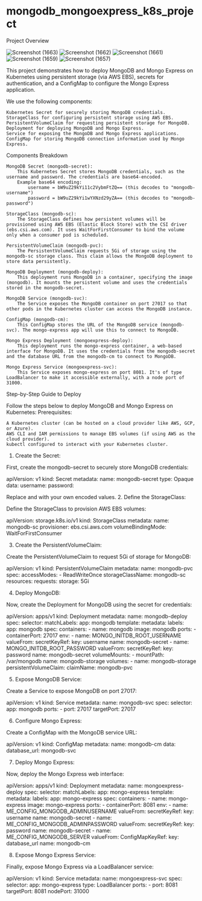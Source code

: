 # mongodb_mongoexpress_k8s_project
Project Overview

![Screenshot (1663)](https://github.com/user-attachments/assets/cefb88ad-4030-4de3-a9e4-f4cbea6c71d8)
![Screenshot (1662)](https://github.com/user-attachments/assets/ae13deff-6859-4818-9d91-2c5f87b8fbd4)
![Screenshot (1661)](https://github.com/user-attachments/assets/428eb638-1aa8-47e7-a6c1-34833929fc78)
![Screenshot (1659)](https://github.com/user-attachments/assets/21136716-4d3c-4b5e-b067-dd84c60b5ef1)
![Screenshot (1657)](https://github.com/user-attachments/assets/0a7fe9ff-482f-4048-a2fa-5e8320589caf)

This project demonstrates how to deploy MongoDB and Mongo Express on Kubernetes using persistent storage (via AWS EBS), secrets for authentication, and a ConfigMap to configure the Mongo Express application.

We use the following components:

    Kubernetes Secret for securely storing MongoDB credentials.
    StorageClass for configuring persistent storage using AWS EBS.
    PersistentVolumeClaim for requesting persistent storage for MongoDB.
    Deployment for deploying MongoDB and Mongo Express.
    Service for exposing the MongoDB and Mongo Express applications.
    ConfigMap for storing MongoDB connection information used by Mongo Express.

Components Breakdown

    MongoDB Secret (mongodb-secret):
        This Kubernetes Secret stores MongoDB credentials, such as the username and password. The credentials are base64-encoded.
        Example base64 encoding:
            username = bW9uZ29kYi11c2VybmFtZQ== (this decodes to "mongodb-username")
            password = bW9uZ29kYi1wYXNzd29yZA== (this decodes to "mongodb-password")

    StorageClass (mongodb-sc):
        The StorageClass defines how persistent volumes will be provisioned using AWS EBS (Elastic Block Store) with the CSI driver (ebs.csi.aws.com). It uses WaitForFirstConsumer to bind the volume only when a consumer pod is scheduled.

    PersistentVolumeClaim (mongodb-pvc):
        The PersistentVolumeClaim requests 5Gi of storage using the mongodb-sc storage class. This claim allows the MongoDB deployment to store data persistently.

    MongoDB Deployment (mongodb-deploy):
        This deployment runs MongoDB in a container, specifying the image (mongodb). It mounts the persistent volume and uses the credentials stored in the mongodb-secret.

    MongoDB Service (mongodb-svc):
        The Service exposes the MongoDB container on port 27017 so that other pods in the Kubernetes cluster can access the MongoDB instance.

    ConfigMap (mongodb-cm):
        This ConfigMap stores the URL of the MongoDB service (mongodb-svc). The mongo-express app will use this to connect to MongoDB.

    Mongo Express Deployment (mongoexpress-deploy):
        This deployment runs the mongo-express container, a web-based interface for MongoDB. It uses the credentials from the mongodb-secret and the database URL from the mongodb-cm to connect to MongoDB.

    Mongo Express Service (mongoexpress-svc):
        This Service exposes mongo-express on port 8081. It's of type LoadBalancer to make it accessible externally, with a node port of 31000.

Step-by-Step Guide to Deploy

Follow the steps below to deploy MongoDB and Mongo Express on Kubernetes:
Prerequisites:

    A Kubernetes cluster (can be hosted on a cloud provider like AWS, GCP, or Azure).
    AWS CLI and IAM permissions to manage EBS volumes (if using AWS as the cloud provider).
    kubectl configured to interact with your Kubernetes cluster.

1. Create the Secret:

First, create the mongodb-secret to securely store MongoDB credentials:

apiVersion: v1
kind: Secret
metadata:
  name: mongodb-secret
type: Opaque
data:
  username: <base64-encoded-username>
  password: <base64-encoded-password>

Replace <base64-encoded-username> and <base64-encoded-password> with your own encoded values.
2. Define the StorageClass:

Define the StorageClass to provision AWS EBS volumes:

apiVersion: storage.k8s.io/v1
kind: StorageClass
metadata:
  name: mongodb-sc
provisioner: ebs.csi.aws.com
volumeBindingMode: WaitForFirstConsumer

3. Create the PersistentVolumeClaim:

Create the PersistentVolumeClaim to request 5Gi of storage for MongoDB:

apiVersion: v1
kind: PersistentVolumeClaim
metadata:
  name: mongodb-pvc
spec:
  accessModes:
    - ReadWriteOnce
  storageClassName: mongodb-sc
  resources:
    requests:
      storage: 5Gi

4. Deploy MongoDB:

Now, create the Deployment for MongoDB using the secret for credentials:

apiVersion: apps/v1
kind: Deployment
metadata:
  name: mongodb-deploy
spec:
  selector:
    matchLabels:
      app: mongodb
  template:
    metadata:
      labels:
        app: mongodb
    spec:
      containers:
        - name: mongodb
          image: mongodb
          ports:
            - containerPort: 27017
          env:
            - name: MONGO_INITDB_ROOT_USERNAME
              valueFrom:
                secretKeyRef:
                  key: username
                  name: mongodb-secret
            - name: MONGO_INITDB_ROOT_PASSWORD
              valueFrom:
                secretKeyRef:
                  key: password
                  name: mongodb-secret
          volumeMounts:
            - mountPath: /var/mongodb
              name: mongodb-storage
      volumes:
        - name: mongodb-storage
          persistentVolumeClaim:
            claimName: mongodb-pvc

5. Expose MongoDB Service:

Create a Service to expose MongoDB on port 27017:

apiVersion: v1
kind: Service
metadata:
  name: mongodb-svc
spec:
  selector:
    app: mongodb
  ports:
    - port: 27017
      targetPort: 27017

6. Configure Mongo Express:

Create a ConfigMap with the MongoDB service URL:

apiVersion: v1
kind: ConfigMap
metadata:
  name: mongodb-cm
data:
  database_url: mongodb-svc

7. Deploy Mongo Express:

Now, deploy the Mongo Express web interface:

apiVersion: apps/v1
kind: Deployment
metadata:
  name: mongoexpress-deploy
spec:
  selector:
    matchLabels:
      app: mongo-express
  template:
    metadata:
      labels:
        app: mongo-express
    spec:
      containers:
        - name: mongo-express
          image: mongo-express
          ports:
            - containerPort: 8081
          env:
            - name: ME_CONFIG_MONGODB_ADMINUSERNAME
              valueFrom:
                secretKeyRef:
                  key: username
                  name: mongodb-secret
            - name: ME_CONFIG_MONGODB_ADMINPASSWORD
              valueFrom:
                secretKeyRef:
                  key: password
                  name: mongodb-secret
            - name: ME_CONFIG_MONGODB_SERVER
              valueFrom:
                ConfigMapKeyRef:
                  key: database_url
                  name: mongodb-cm

8. Expose Mongo Express Service:

Finally, expose Mongo Express via a LoadBalancer service:

apiVersion: v1
kind: Service
metadata:
  name: mongoexpress-svc
spec:
  selector:
    app: mongo-express
  type: LoadBalancer
  ports:
    - port: 8081
      targetPort: 8081
      nodePort: 31000
